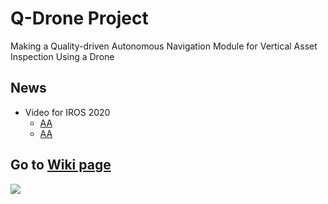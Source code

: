 # Q-Drone Project
Making a Quality-driven Autonomous Navigation Module for Vertical Asset Inspection Using a Drone

## News
* Video for IROS 2020
  - [AA](https://youtu.be/y-s3sQYWZY8)
  - [AA](https://youtu.be/BHdCxzn9JAs)
 

## Go to [Wiki page](https://github.com/yorku-ausml/vai_uav/wiki)

![](https://github.com/yorku-ausml/vai_uav/blob/master/doc_supp/test2.jpg)

